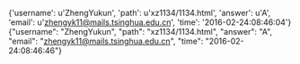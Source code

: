 {'username': u'ZhengYukun', 'path': u'xz1134/1134.html', 'answer': u'A', 'email': u'zhengyk11@mails.tsinghua.edu.cn', 'time': '2016-02-24:08:46:04'}
{"username": "ZhengYukun", "path": "xz1134/1134.html", "answer": "A", "email": "zhengyk11@mails.tsinghua.edu.cn", "time": "2016-02-24:08:46:46"}